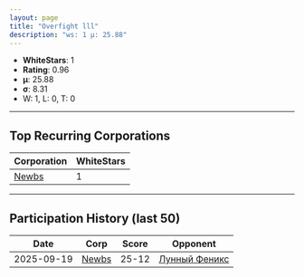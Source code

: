 ```yaml
---
layout: page
title: "Overfight lll"
description: "ws: 1 μ: 25.88"
---
```

- **WhiteStars**: 1
- **Rating**: 0.96
- **μ**: 25.88  
- **σ**: 8.31
- W: 1, L: 0, T: 0

---

## Top Recurring Corporations

| Corporation | WhiteStars |
| --- | --- |
| [Newbs](https://ws.tsl.rocks/corp/86135933491fcabc312904612bdca55124f9265aa6a5f3cb42f66427020fdb0b/) | 1 |

---

## Participation History (last 50)

| Date | Corp | Score | Opponent |
| --- | --- | --- | --- |
| 2025-09-19 | [Newbs](https://ws.tsl.rocks/corp/86135933491fcabc312904612bdca55124f9265aa6a5f3cb42f66427020fdb0b/) | 25-12 | [Лунный Феникс](https://ws.tsl.rocks/corp/457b7f76314e0ee24752aaf2396afac9027cfbdcca2a9863add962250ccbf389/) |